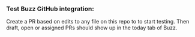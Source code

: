 ### Test Buzz GitHub integration: 
Create a PR based on edits to any file on this repo to to start testing. 
Then draft, open or assigned PRs should show up in the today tab of Buzz. 
